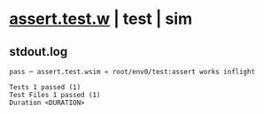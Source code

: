 # [assert.test.w](../../../../../examples/tests/valid/assert.test.w) | test | sim

## stdout.log
```log
pass ─ assert.test.wsim » root/env0/test:assert works inflight
 
Tests 1 passed (1)
Test Files 1 passed (1)
Duration <DURATION>
```

